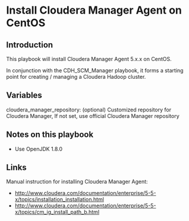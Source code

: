 # Install Cloudera Manager Agent on CentOS #

## Introduction ##

This playbook will install Cloudera Manager Agent 5.x.x on CentOS.

In conjunction with the CDH_SCM_Manager playbook, it forms a starting
point for creating / managing a Cloudera Hadoop cluster.

## Variables ##

cloudera_manager_repository: (optional) Customized repository for Cloudera Manager,
                             If not set, use official Cloudera Manager repository

## Notes on this playbook ##

 - Use OpenJDK 1.8.0

## Links ##

Manual instruction for installing Cloudera Manager Agent:
 - http://www.cloudera.com/documentation/enterprise/5-5-x/topics/installation_installation.html
 - http://www.cloudera.com/documentation/enterprise/5-5-x/topics/cm_ig_install_path_b.html

